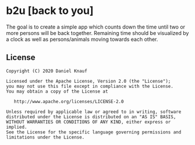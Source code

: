 # b2u [back to you]
The goal is to create a simple app which counts down the time until two or more persons will be back together. Remaining time should be visualized by a clock as well as persons/animals moving towards each other.

## License
```
Copyright (C) 2020 Daniel Knauf

Licensed under the Apache License, Version 2.0 (the "License");
you may not use this file except in compliance with the License.
You may obtain a copy of the License at

   http://www.apache.org/licenses/LICENSE-2.0

Unless required by applicable law or agreed to in writing, software
distributed under the License is distributed on an "AS IS" BASIS,
WITHOUT WARRANTIES OR CONDITIONS OF ANY KIND, either express or implied.
See the License for the specific language governing permissions and
limitations under the License.
```
